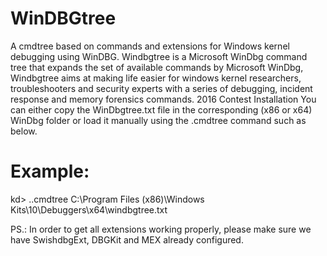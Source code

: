 # WinDBGtree
A cmdtree based on commands and extensions for Windows kernel debugging using WinDBG.
Windbgtree is a Microsoft WinDbg command tree that expands the set of available commands by Microsoft WinDbg, 
Windbgtree aims at making life easier for windows kernel researchers, troubleshooters and security experts with a series of debugging, incident response and memory forensics commands. 2016 Contest
Installation
You can either copy the WinDbgtree.txt file in the corresponding (x86 or x64) WinDbg folder or load it manually using the .cmdtree command such as below. 

# Example:
kd> ..cmdtree C:\Program Files (x86)\Windows Kits\10\Debuggers\x64\windbgtree.txt


PS.: In order to get all extensions working properly, please make sure we have SwishdbgExt, DBGKit and MEX already configured.
